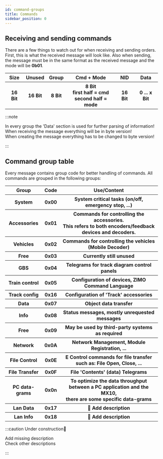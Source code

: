 ```yaml
---
id: command-groups
title: Commands
sidebar_position: 0
---
```


## Receiving and sending commands

There are a few things to watch out for when receiving and sending orders. First, this is what the received message will look like. Also when sending, the message must be in the same format as the received message and the mode will be **0b01**.

<table>
  <tr>
    <th>Size</th>
    <th>Unused</th>
    <th>Group</th>
    <th>Cmd + Mode</th>
    <th>NID</th>
    <th>Data</th>
  </tr>
  <tr>
    <th>16 Bit</th>
    <th>16 Bit</th>
    <th>8 Bit</th>
    <th>8 Bit<br/>first half = cmd <br/> second half = mode</th>
    <th>16 Bit</th>
    <th>0 ... x Bit</th>
  </tr>
</table>

:::note

In every group the 'Data' section is used for further parsing of information! <br/> When receiving the message everything will be in byte version! <br/> When creating the message everything has to be changed to byte version!

:::

## Command group table

Every message contains group code for better handling of commands. All commands are grouped in the following groups:

<table>
  <tr>
    <th>Group</th>
    <th>Code</th>
    <th>Use/Content</th>
  </tr>
  <tr>
    <th>System</th>
    <th>0x00</th>
    <th class='left_align'>System critical tasks (on/off, emergency stop, ...)</th>
  </tr>
  <tr>
    <th>Accessories</th>
    <th>0x01</th>
    <th class='left_align'>Commands for controlling the accessories.<br/>
This refers to both encoders/feedback devices and decoders.</th>
  </tr>
  <tr>
    <th>Vehicles</th>
    <th>0x02</th>
    <th class='left_align'>Commands for controlling the vehicles (Mobile Decoder)</th>
  </tr>
  <tr>
    <th>Free</th>
    <th>0x03</th>
    <th class='left_align'>Currently still unused</th>
  </tr>
  <tr>
    <th>GBS</th>
    <th>0x04</th>
    <th class='left_align'>Telegrams for track diagram control panels</th>
  </tr>
  <tr>
    <th>Train control</th>
    <th>0x05</th>
    <th class='left_align'>Configuration of devices, ZIMO Command Language</th>
  </tr>
  <tr>
    <th>Track config</th>
    <th>0x16</th>
    <th class='left_align'>Configuration of 'Track' accessories</th>
  </tr>
  <tr>
    <th>Data</th>
    <th>0x07</th>
    <th class='left_align'>Object data transfer</th>
  </tr>
  <tr>
    <th>Info</th>
    <th>0x08</th>
    <th class='left_align'>Status messages, mostly unrequested messages</th>
  </tr>
  <tr>
    <th>Free</th>
    <th>0x09</th>
    <th class='left_align'>May be used by third-party systems as required</th>
  </tr>
  <tr>
    <th>Network</th>
    <th>0x0A</th>
    <th class='left_align'>Network Management, Module Registration, ...</th>
  </tr>
  <tr>
    <th>File Control</th>
    <th>0x0E</th>
    <th class='left_align'>E Control commands for file transfer such as: File Open, Close, ...</th>
  </tr>
  <tr>
    <th>File Transfer</th>
    <th>0x0F</th>
    <th class='left_align'>File 'Contents' (data) Telegrams</th>
  </tr>
  <tr>
    <th>PC data-grams</th>
    <th>0x0n</th>
    <th class='left_align'>To optimize the data throughput between a PC application and the MX10,<br/> there are some specific data-grams</th>
  </tr>
  <tr>
    <th>Lan Data</th>
    <th>0x17</th>
    <th class='left_align'>🚧 Add description</th>
  </tr>
  <tr>
    <th>Lan Info</th>
    <th>0x18</th>
    <th class='left_align'>🚧 Add description</th>
  </tr>
</table>

:::caution Under construction🚧

Add missing description <br/> Check other descriptions

:::

